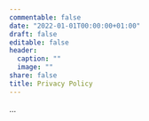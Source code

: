 ```yaml
---
commentable: false
date: "2022-01-01T00:00:00+01:00"
draft: false
editable: false
header:
  caption: ""
  image: ""
share: false
title: Privacy Policy
---
```


...
